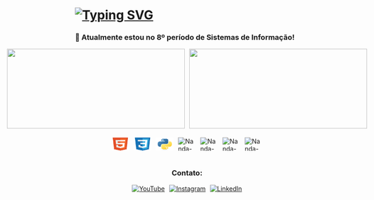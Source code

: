 # [![Typing SVG](https://readme-typing-svg.demolab.com?font=Fira+Code&pause=1000&color=9A27F7&width=435&lines=Oii%2C+eu+sou+a+Nanda!++;Estudante+de+programa%C3%A7%C3%A3o!+%F0%9F%91%A9%F0%9F%8F%BB%E2%80%8D%F0%9F%92%BB)](https://git.io/typing-svg)

### 👋 Atualmente estou no 8º período de Sistemas de Informação!

<div style="display: flex; flex-direction: column; align-items: center;">

  <div style="display: flex; gap: 10px;">
    <!-- Ajuste a largura para que fiquem mais próximos -->
    <a href="https://github.com/nandinhaaa">
      <img height="180em" width="400em" src="https://github-readme-stats.vercel.app/api?username=nandinhaaa&show_icons=true&theme=buefy&include_all_commits=true&count_private=true"/>
    </a>
    <a href="https://github.com/nandinhaaa">
      <img height="180em" width="400em" src="https://github-readme-stats.vercel.app/api/top-langs/?username=nandinhaaa&layout=compact&langs_count=7&theme=buefy"/>
    </a>
  </div>

  <br>

  <div style="display: flex; gap: 10px; flex-wrap: wrap;">
    <img align="center" alt="Nanda-HTML" height="30" width="40" src="https://raw.githubusercontent.com/devicons/devicon/master/icons/html5/html5-original.svg">
    <img align="center" alt="Nanda-CSS" height="30" width="40" src="https://raw.githubusercontent.com/devicons/devicon/master/icons/css3/css3-original.svg">
    <img align="center" alt="Nanda-Python" height="30" width="40" src="https://raw.githubusercontent.com/devicons/devicon/master/icons/python/python-original.svg">
    <img align="center" alt="Nanda-Java" height="30" width="40" src="https://cdn.jsdelivr.net/gh/devicons/devicon@latest/icons/java/java-original.svg">
    <img align="center" alt="Nanda-MySQL" height="30" width="40" src="https://cdn.jsdelivr.net/gh/devicons/devicon@latest/icons/mysql/mysql-original.svg">
    <img align="center" alt="Nanda-PHP" height="30" width="40" src="https://cdn.jsdelivr.net/gh/devicons/devicon@latest/icons/php/php-original.svg">
    <img align="center" alt="Nanda-C#" height="30" width="40" src="https://cdn.jsdelivr.net/gh/devicons/devicon@latest/icons/csharp/csharp-original.svg">
  </div>

  <br>

### Contato: 
  <div style="display: flex; gap: 10px; flex-wrap: wrap;">
    <a href="https://www.youtube.com/@mariafernanda9215/videos" target="_blank">
      <img src="https://img.shields.io/badge/YouTube-FF0000?style=for-the-badge&logo=youtube&logoColor=white" alt="YouTube">
    </a>
    <a href="https://www.instagram.com/nanda._aa" target="_blank">
      <img src="https://img.shields.io/badge/-Instagram-%23E4405F?style=for-the-badge&logo=instagram&logoColor=white" alt="Instagram">
    </a>
    <a href="https://www.linkedin.com/in/maria-fernanda-gon%C3%A7alves-94092b234" target="_blank">
      <img src="https://img.shields.io/badge/-LinkedIn-%230077B5?style=for-the-badge&logo=linkedin&logoColor=white" alt="LinkedIn">
    </a>
  </div>
  
</div>
